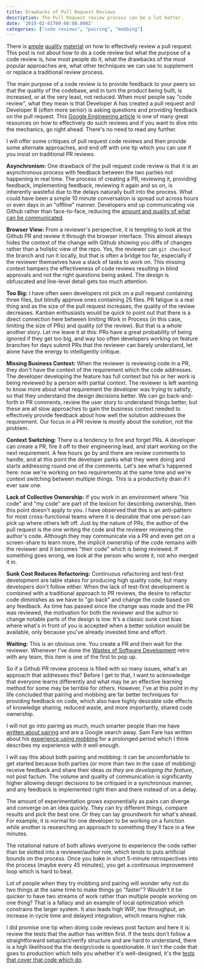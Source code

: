 ```yaml
---
title: Drawbacks of Pull Request Reviews
description: The Pull Request review process can be a lot better.
date: '2019-02-01T09:00:00.000Z'
categories: ["code reviews", "pairing", "mobbing"]
---
```

There is [ample](https://google.github.io/eng-practices/review/) [quality](https://martinfowler.com/bliki/RefinementCodeReview.html) [material](https://www.pluralsight.com/blog/tutorials/code-review) on how to effectively review a pull request. This post is not about how to do a code review but what the purpose of a code review is, how most people do it, what the drawbacks of the most popular approaches are, what other techniques we can use to supplement or replace a traditional review process. 

The main purpose of a code review is to provide feedback to your peers so that the quality of the codebase, and in turn the product being built, is increased, or at the very least, not reduced. When most people say "code review", what they mean is that Developer A has created a pull request and Developer B (often more senior) is asking questions and providing feedback on the pull request. This [Google Engineering article](https://google.github.io/eng-practices/review/) is one of many great resources on how to effectively do such reviews and if you want to dive into the mechanics, go right ahead. There's no need to read any further.

I will offer some critiques of pull request code reviews and then provide some alternate approaches, and end off with one tip which you can use if you insist on traditional PR reviews.

**Asynchronism:** One drawback of the pull request code review is that it is an asynchronous process with feedback between the two parties not happening in real time. The process of creating a PR, reviewing it, providing feedback, implementing feedback, reviewing it again and so on, is inherently wasteful due to the delays naturally built into the process. What could have been a simple 10 minute conversation is spread out across hours or even days in an "offline" manner. Developers end up communicating via Github rather than face-to-face, reducing the [amount and quality of what can be communicated](http://agilemodeling.com/essays/communication.htm).

**Browser View:** From a reviewer's perspective, it is tempting to look at the Github PR and review it through the browser interface. This almost always hides the context of the change with Github showing you diffs of changes rather than a holistic view of the repo. Yes, the reviewer can `git checkout` the branch and run it locally, but that is often a bridge too far, especially if the reviewer themselves have a stack of tasks to work on. This missing context hampers the effectiveness of code reviews resulting in blind approvals and not the right questions being asked. The design is obfuscated and line-level detail gets too much attention.

**Too Big:** I have often seen developers nit pick on a pull request containing three files, but blindly approve ones containing 25 files. PR fatigue is a real thing and as the size of the pull request increases, the quality of the review decreases. Kanban enthusiasts would be quick to point out that there is a direct connection here between limiting Work in Process (in this case, limiting the size of PRs) and quality (of the review). But that is a whole another story. Let me leave it at this: PRs have a great probability of being ignored if they get too big, and way too often developers working on feature branches for days submit PRs that the reviewer can barely understand, let alone have the energy to intelligently critique.

**Missing Business Context:** When the reviewer is reviewing code in a PR, they don't have the context of the requirement which the code addresses. The developer developing the feature has full context but his or her work is being reviewed by a person with partial context. The reviewer is left wanting to know more about what requirement the developer was trying to satisfy, so that they understand the design decisions better. We can go back-and-forth in PR comments, review the user story to understand things better, but these are all slow approaches to gain the business context needed to effectively provide feedback about how well the solution addresses the requirement. Our focus in a PR review is mostly about the solution, not the problem.

**Context Switching:** There is a tendency to fire and forget PRs. A developer can create a PR, fire it off to their engineering lead, and start working on the next requirement. A few hours go by and there are review comments to handle, and at this point the developer parks what they were doing and starts addressing round one of the comments. Let's see what's happened here: now we're working on two requirements at the same time and we're context switching between multiple things. This is a productivity drain if I ever saw one.

**Lack of Collective Ownership:** If you work in an environment where "his code" and "my code" are part of the lexicon for describing ownership, then this point doesn't apply to you. I have observed that this is an anti-pattern for most cross-functional teams where it is desirable that one person can pick up where others left off. Just by the nature of PRs, the author of the pull request is the one writing the code and the reviewer reviewing the author's code. Although they may communicate via a PR and even get on a screen-share to learn more, the implicit ownership of the code remains with the reviewer and it becomes "their code" which is being reviewed. If something goes wrong, we look at the person who wrote it, not who merged it in.

**Sunk Cost Reduces Refactoring:** Continuous refactoring and test-first development are table stakes for producing high quality code, but many developers don't follow either. When the lack of test-first development is combined with a traditional approach to PR reviews, the desire to refactor code diminishes as we have to "go back" and change the code based on any feedback. As time has passed since the change was made and the PR was reviewed, the motivation for both the reviewer and the author to change notable parts of the design is low. It's a classic sunk cost bias where what's in front of you is accepted when a better solution would be available, only because you've already invested time and effort.

**Waiting:** This is an obvious one. You create a PR and then wait for the reviewer. Whenever I've done the [Wastes of Software Development](https://hackernoon.com/7-wastes-in-lean-software-development-and-how-to-prevent-them-7bi3tqp) retro with any team, this item is one of the first to pop up.

So if a Github PR review process is filled with so many issues, what's an approach that addresses this? Before I get to that, I want to acknowledge that everyone learns differently and what may be an effective learning method for some may be terrible for others. However, I've at this point in my life concluded that pairing and mobbing are far better techniques for providing feedback on code, which also have highly desirable side effects of knowledge sharing, reduced waste, and more importantly, shared code ownership.

I will not go into pairing as much, much smarter people than me have [written about pairing](https://wiki.c2.com/?PairProgrammingBenefits) and are a Google search away. Sam Fare has written about his [experience using mobbing](https://medium.com/comparethemarket/i-did-mob-programming-every-day-for-5-months-heres-what-i-learnt-b586fb8b67c) for a prolonged period which I think describes my experience with it well enough.

I will say this about both pairing and mobbing: it can be uncomfortable to get started because both parties (or more than two in the case of mobbing) receive feedback and share their ideas _as they are developing the feature_, not post factum. The volume and quality of communication is significantly higher allowing design decisions to be critiqued in a synchronous manner, and any feedback is implemented right then and there instead of on a delay.

The amount of experimentation grows exponentially as pairs can diverge and converge on an idea quickly. They can try different things, compare results and pick the best one. Or they can lay groundwork for what's ahead. For example, it is normal for one developer to be working on a function while another is researching an approach to something they'll face in a few minutes.

The rotational nature of both allows everyone to experience the code rather than be slotted into a reviewer/author role, which tends to puts artificial bounds on the process. Once you bake in short 5-minute retrospectives into the process (maybe every 45 minutes), you get a continuous improvement loop which is hard to beat.

Lot of people when they try mobbing and pairing will wonder why not do two things at the same time to make things go "faster"? Wouldn't it be quicker to have two streams of work rather than multiple people working on one thing? That is a fallacy and an example of local optimization which constrains the larger system. It also leads high WIP, low throughput, an increase in cycle time and delayed integration, which means higher risk.

I did promise one tip when doing code reviews post factum and here it is: review the tests that the author has written first. If the tests don't follow a straightforward setup/act/verify structure and are hard to understand, there is a high likelihood tha the design/code is questionable. It isn't the code that goes to production which tells you whether it's well-designed, it's the [tests that cover that code which do](http://wiki.c2.com/?TestDrivenDevelopment).

